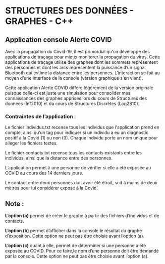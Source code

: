 # STRUCTURES DES DONNÉES - GRAPHES - C++


## Application console Alerte COVID

Avec la propagation du Covid-19, il est primordial qu'on développe des applications de traçage pour mieux monitorer la propagation du virus.
Cette applications de traçage utilise des graphes dont les sommets représentent des personnes et dont les arcs représentent la puissance d’un signal Bluetooth qui estime la distance entre les personnes.
L’interaction se fait au moyen d’une interface de la console (version graphique s'en vient).

Cette application Alerte COVID diffère légèrement de la version originale puisque celle-ci est juste une simulation pour consolider mes connaissances des graphes apprises lors du cours de Structures des données (Inf2010) et du cours de Structures Discrètes (Log2810).

### Contraintes de l’application : 
Le fichier individus.txt recense tous les individus que l'application prend en compte, ainsi qu’un tag pour indiquer si un individu a eu un diagnostic positif à la Covid (1) ou non (0). Chaque individu porte un nom unique pour alleger les fichiers textes.

Le fichier contacts.txt recense tous les contacts existants entre les individus, ainsi que la distance entre des personnes.

L’application permet à une personne de vérifier si elle a été exposée au COVID au cours des 14 derniers jours.

Le contact entre deux personnes doit avoir été étroit, soit à moins de deux mètres pour lui considérer exposé à la Covid.


## Note :

**L’option (a)** permet de créer le graphe à partir des fichiers d’individus et de contacts.

**L’option (b)** permet d’afficher dans la console le résultat du graphe d’exposition. Cette option ne peut pas être choisie avant l’option (a).

**L’option (c)** quant à elle, permet de déterminer si une personne a été exposée au COVID. Pour ce faire,le nom
d’une personne doit être demandé par la console. Cette option ne peut pas être choisie avant l’option (a).
